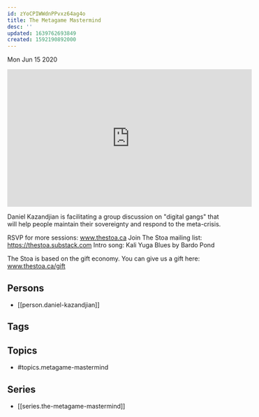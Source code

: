 ```yaml
---
id: zYoCPIWWdnPPvxz64ag4o
title: The Metagame Mastermind
desc: ''
updated: 1639762693849
created: 1592190892000
---
```





Mon Jun 15 2020

<iframe width="560" height="315" src="https://www.youtube.com/embed/Plp0AOTm7dg" title="The Metagame Mastermind w/ Daniel Kazandjian (June 13rd, 2020)" frameborder="0" allow="accelerometer; autoplay; clipboard-write; encrypted-media; gyroscope; picture-in-picture" allowfullscreen ></iframe>

Daniel Kazandjian is facilitating a group discussion on "digital gangs" that will help people maintain their sovereignty and respond to the meta-crisis.

RSVP for more sessions: www.thestoa.ca
Join The Stoa mailing list: https://thestoa.substack.com
Intro song: Kali Yuga Blues by Bardo Pond

The Stoa is based on the gift economy. You can give us a gift here: www.thestoa.ca/gift

## Persons

- [[person.daniel-kazandjian]]

## Tags



## Topics

- #topics.metagame-mastermind

## Series

- [[series.the-metagame-mastermind]]


